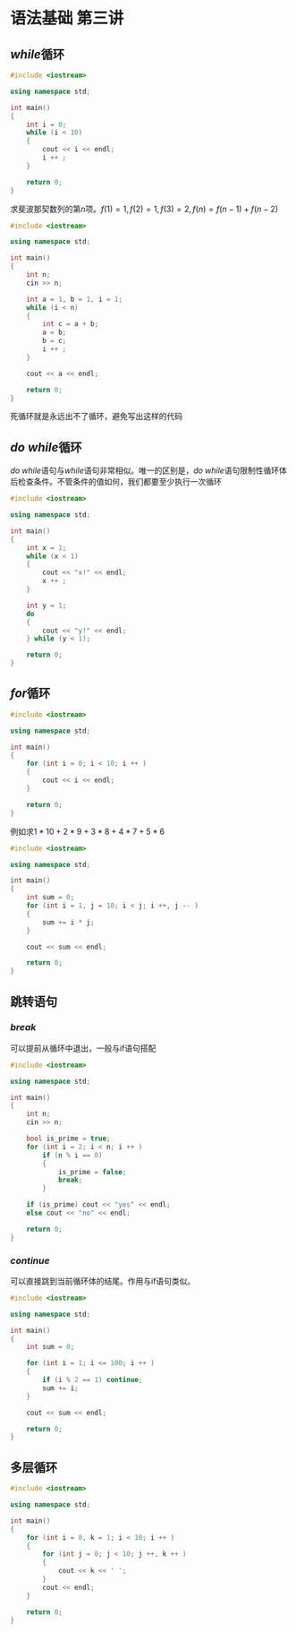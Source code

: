 # 语法基础 第三讲

## $while$循环

```c++
#include <iostream>

using namespace std;

int main()
{
    int i = 0;
    while (i < 10)
    {
        cout << i << endl;
        i ++ ;
    }

    return 0;
}
```

求斐波那契数列的第$n$项。$f(1) = 1, f(2) = 1, f(3) = 2, f(n) = f(n-1) + f(n-2)$

```c++
#include <iostream>

using namespace std;

int main()
{
    int n;
    cin >> n;

    int a = 1, b = 1, i = 1;
    while (i < n)
    {
        int c = a + b;
        a = b;
        b = c;
        i ++ ;
    }

    cout << a << endl;

    return 0;
}
```

死循环就是永远出不了循环，避免写出这样的代码

## $do\; while$循环

$do \;while$语句与$while$语句非常相似。唯一的区别是，$do \;while$语句限制性循环体后检查条件。不管条件的值如何，我们都要至少执行一次循环

```c++
#include <iostream>

using namespace std;

int main()
{
    int x = 1;
    while (x < 1)
    {
        cout << "x!" << endl;
        x ++ ;
    }

    int y = 1;
    do
    {
        cout << "y!" << endl;
    } while (y < 1);

    return 0;
}
```

## $for$循环

```c++
#include <iostream>

using namespace std;

int main()
{
    for (int i = 0; i < 10; i ++ )
    {
        cout << i << endl;
    }

    return 0;
}
```

例如求$1 * 10 + 2 * 9 + 3 * 8 + 4 * 7 + 5 * 6$

```c++
#include <iostream>

using namespace std;

int main()
{
    int sum = 0;
    for (int i = 1, j = 10; i < j; i ++, j -- )
    {
        sum += i * j;
    }

    cout << sum << endl;

    return 0;
}
```

## 跳转语句

### $break$

可以提前从循环中退出，一般与if语句搭配

```c++
#include <iostream>

using namespace std;

int main()
{
    int n;
    cin >> n;

    bool is_prime = true;
    for (int i = 2; i < n; i ++ )
        if (n % i == 0)
        {
            is_prime = false;
            break;
        }

    if (is_prime) cout << "yes" << endl;
    else cout << "no" << endl;

    return 0;
}
```

### $continue$

可以直接跳到当前循环体的结尾。作用与if语句类似。

```c++
#include <iostream>

using namespace std;

int main()
{
    int sum = 0;

    for (int i = 1; i <= 100; i ++ )
    {
        if (i % 2 == 1) continue;
        sum += i;
    }

    cout << sum << endl;

    return 0;
}
```

## 多层循环

```c++
#include <iostream>

using namespace std;

int main()
{
    for (int i = 0, k = 1; i < 10; i ++ )
    {
        for (int j = 0; j < 10; j ++, k ++ )
        {
            cout << k << ' ';
        }
        cout << endl;
    }

    return 0;
}
```

